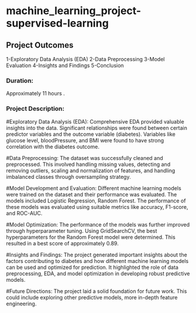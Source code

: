 # machine_learning_project-supervised-learning

## Project Outcomes

1-Exploratory Data Analysis (EDA)
2-Data Preprocessing 
3-Model Evaluation
4-Insights and Findings
5-Conclusion


### Duration:
Approximately 11 hours  .
### Project Description:

#Exploratory Data Analysis (EDA): Comprehensive EDA provided valuable insights into the data. Significant relationships were found between certain predictor variables and the outcome variable (diabetes). Variables like glucose level, bloodPressure, and BMI were found to have strong correlation with the diabetes outcome.

#Data Preprocessing: The dataset was successfully cleaned and preprocessed. This involved handling missing values, detecting and removing outliers, scaling and normalization of features, and handling imbalanced classes through oversampling strategy.

#Model Development and Evaluation: Different machine learning models were trained on the dataset and their performance was evaluated. The models included Logistic Regression, Random Forest. The performance of these models was evaluated using suitable metrics like accuracy, F1-score, and ROC-AUC.

#Model Optimization: The performance of the models was further improved through hyperparameter tuning. Using GridSearchCV, the best hyperparameters for the Random Forest model were determined. This resulted in a best score of approximately 0.89.

#Insights and Findings: The project generated important insights about the factors contributing to diabetes and how different machine learning models can be used and optimized for prediction. It highlighted the role of data preprocessing, EDA, and model optimization in developing robust predictive models.

#Future Directions: The project laid a solid foundation for future work. This could include exploring other predictive models, more in-depth feature engineering.